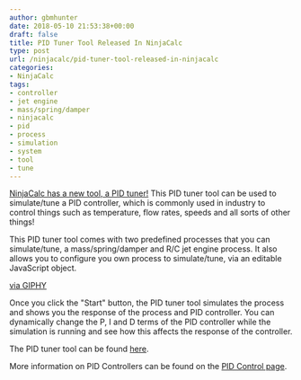 ```yaml
---
author: gbmhunter
date: 2018-05-10 21:53:38+00:00
draft: false
title: PID Tuner Tool Released In NinjaCalc
type: post
url: /ninjacalc/pid-tuner-tool-released-in-ninjacalc
categories:
- NinjaCalc
tags:
- controller
- jet engine
- mass/spring/damper
- ninjacalc
- pid
- process
- simulation
- system
- tool
- tune
---
```


[NinjaCalc has a new tool, a PID tuner!](http://ninja-calc.mbedded.ninja/tool/pid-tuner) This PID tuner tool can be used to simulate/tune a PID controller, which is commonly used in industry to control things such as temperature, flow rates, speeds and all sorts of other things!




This PID tuner tool comes with two predefined processes that you can simulate/tune, a mass/spring/damper and R/C jet engine process. It also allows you to configure you own process to simulate/tune, via an editable JavaScript object.







[via GIPHY](https://giphy.com/gifs/kv7upS6SsijqjoX5F4)




Once you click the "Start" button, the PID tuner tool simulates the process and shows you the response of the process and PID controller. You can dynamically change the P, I and D terms of the PID controller while the simulation is running and see how this affects the response of the controller.




The PID tuner tool can be found [here](http://ninja-calc.mbedded.ninja/tool/pid-tuner).




More information on PID Controllers can be found on the [PID Control page](http://blog.mbedded.ninja/programming/general/pid-control).
